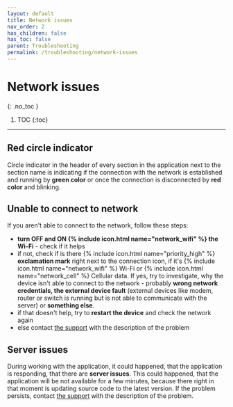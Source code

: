 ```yaml
---
layout: default
title: Network issues
nav_order: 2
has_children: false
has_toc: false
parent: Troubleshooting
permalink: /troubleshooting/network-issues
---
```


# Network issues
{: .no_toc }

1. TOC
{:toc}

---

## Red circle indicator
Circle indicator in the header of every section in the application next to the section name is indicating if the connection with the network is <span class="text-green-200">established and running by **green color**</span> or once the connection <span class="text-red-200">is disconnected by **red color** and blinking.</span>

## Unable to connect to network
If you aren't able to connect to the network, follow these steps:
- **turn OFF and ON {% include icon.html name="network_wifi" %} the Wi-Fi** - check if it helps
- if not, check if is there {% include icon.html name="priority_high" %} **exclamation mark** right next to the connection icon, if it's {% include icon.html name="network_wifi" %} Wi-Fi or {% include icon.html name="network_cell" %} Cellular data. If yes, try to investigate, why the device isn't able to connect to the network - probably **wrong network credentials, the external device fault** (external devices like modem, router or switch is running but is not able to communicate with the server) or **something else**.
- if that doesn't help, try to **restart the device** and check the network again
- else contact [the support](mailto:support@orderlord.com) with the description of the problem

## Server issues
<span class="text-red-200">During working with the application, it could happened, that the application is responding, that there are **server issues**. This could happened, that the application will be not available for a few minutes, because there right in that moment is updating source code to the latest version. If the problem persists, contact [the support](mailto:support@orderlord.com) with the description of the problem.</span>